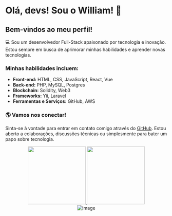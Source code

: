 # Olá, devs! Sou o William! 👋

## Bem-vindos ao meu perfil!

:computer: Sou um desenvolvedor Full-Stack apaixonado por tecnologia e inovação. Estou sempre em busca de aprimorar minhas habilidades e aprender novas tecnologias.

### Minhas habilidades incluem:
- **Front-end:** HTML, CSS, JavaScript, React, Vue
- **Back-end:** PHP, MySQL, Postgres
- **Blockchain:** Solidity, Web3
- **Frameworks:** Yii, Laravel
- **Ferramentas e Serviços:** GitHub, AWS

### :earth_americas: Vamos nos conectar!
Sinta-se à vontade para entrar em contato comigo através do [GitHub](https://github.com/williambydeng). Estou aberto a colaborações, discussões técnicas ou simplesmente para bater um papo sobre tecnologia.

<div align="center">
  <a href="https://github.com/williambydeng">
    <img height="180em" src="https://github-readme-stats.vercel.app/api/top-langs/?username=williambydeng&layout=compact&langs_count=7&theme=dracula">
    <img height="180em" src="https://github-readme-stats.vercel.app/api?username=williambydeng&show_icons=true&theme=dracula&include_all_commits=true&count_private=true">
  </a>
</div>

<div align="center">
<img alt="image" src="https://user-images.githubusercontent.com/1161052/174464774-90512746-78a4-46b6-a34d-d44e37d1cff2.png">
</div>


